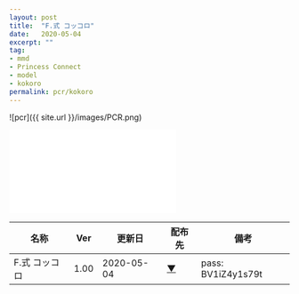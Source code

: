 ```yaml
---
layout: post
title:  "F.式 コッコロ"
date:   2020-05-04
excerpt: ""
tag:
- mmd
- Princess Connect
- model
- kokoro
permalink: pcr/kokoro
---
```


![pcr]({{ site.url }}/images/PCR.png)
<iframe src="//player.bilibili.com/player.html?aid=370624180&bvid=BV1iZ4y1s79t&cid=186712161&page=1" scrolling="no" border="0" frameborder="no" framespacing="0" allowfullscreen="true"> </iframe>

| 名称 | Ver | 更新日 | 配布先 | 備考 |
|---|---|---|---|---|
| F.式 コッコロ | 1.00 | 2020-05-04 | [▼](https://) | pass: BV1iZ4y1s79t |
